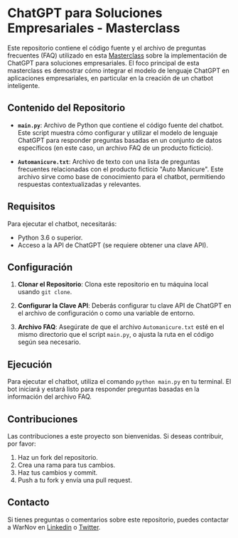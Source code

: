 # ChatGPT para Soluciones Empresariales - Masterclass

Este repositorio contiene el código fuente y el archivo de preguntas frecuentes (FAQ) utilizado en esta [Masterclass](https://warnov.com/@intro-chatgpt) sobre la implementación de ChatGPT para soluciones empresariales. El foco principal de esta masterclass es demostrar cómo integrar el modelo de lenguaje ChatGPT en aplicaciones empresariales, en particular en la creación de un chatbot inteligente.

## Contenido del Repositorio

- **`main.py`**: Archivo de Python que contiene el código fuente del chatbot. Este script muestra cómo configurar y utilizar el modelo de lenguaje ChatGPT para responder preguntas basadas en un conjunto de datos específicos (en este caso, un archivo FAQ de un producto ficticio).

- **`Automanicure.txt`**: Archivo de texto con una lista de preguntas frecuentes relacionadas con el producto ficticio "Auto Manicure". Este archivo sirve como base de conocimiento para el chatbot, permitiendo respuestas contextualizadas y relevantes.

## Requisitos

Para ejecutar el chatbot, necesitarás:

- Python 3.6 o superior.
- Acceso a la API de ChatGPT (se requiere obtener una clave API).


## Configuración

1. **Clonar el Repositorio**: Clona este repositorio en tu máquina local usando `git clone`.

3. **Configurar la Clave API**: Deberás configurar tu clave API de ChatGPT en el archivo de configuración o como una variable de entorno.

4. **Archivo FAQ**: Asegúrate de que el archivo `Automanicure.txt` esté en el mismo directorio que el script `main.py`, o ajusta la ruta en el código según sea necesario.

## Ejecución

Para ejecutar el chatbot, utiliza el comando `python main.py` en tu terminal. El bot iniciará y estará listo para responder preguntas basadas en la información del archivo FAQ.

## Contribuciones

Las contribuciones a este proyecto son bienvenidas. Si deseas contribuir, por favor:

1. Haz un fork del repositorio.
2. Crea una rama para tus cambios.
3. Haz tus cambios y commit.
4. Push a tu fork y envía una pull request.

## Contacto

Si tienes preguntas o comentarios sobre este repositorio, puedes contactar a WarNov en [Linkedin](https://warnov.com/@linkedin) o [Twitter](https://warnov.com/@twitter).
